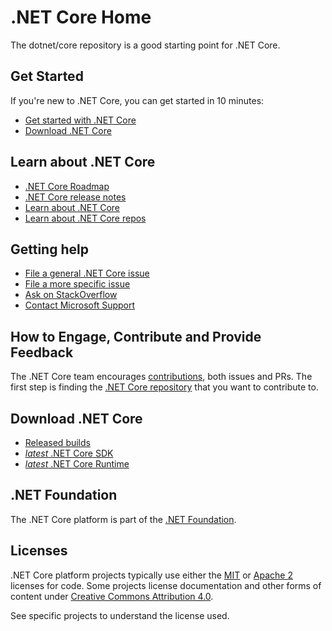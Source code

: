 ﻿# .NET Core Home

The dotnet/core repository is a good starting point for .NET Core. 

## Get Started

If you're new to .NET Core, you can get started in 10 minutes: 

- [Get started with .NET Core](https://www.microsoft.com/net/core)
- [Download .NET Core](https://github.com/dotnet/core/blob/master/release-notes/download-archive.md)

## Learn about .NET Core 

- [.NET Core Roadmap](https://github.com/dotnet/core/blob/master/roadmap.md)
- [.NET Core release notes](https://github.com/dotnet/core/blob/master/release-notes/README.md)
- [Learn about .NET Core](https://docs.microsoft.com/dotnet/core)
- [Learn about .NET Core repos](Documentation/core-repos.md)

## Getting help

- [File a general .NET Core issue](https://github.com/dotnet/core/issues)
- [File a more specific issue](Documentation/core-repos.md)
- [Ask on StackOverflow](https://stackoverflow.com/questions/ask)
- [Contact Microsoft Support](https://support.microsoft.com/contactus/)

## How to Engage, Contribute and Provide Feedback

The .NET Core team encourages [contributions](https://github.com/dotnet/coreclr/blob/master/Documentation/project-docs/contributing.md), both issues and PRs. The first step is finding the [.NET Core repository](Documentation/core-repos.md) that you want to contribute to.

## Download .NET Core

- [Released builds](https://github.com/dotnet/core/blob/master/release-notes/download-archive.md)
- [_latest_ .NET Core SDK](https://github.com/dotnet/cli/blob/master/README.md#installers-and-binaries)
- [_latest_ .NET Core Runtime](https://github.com/dotnet/core-setup/blob/master/README.md#daily-builds)

## .NET Foundation

The .NET Core platform is part of the [.NET Foundation](http://www.dotnetfoundation.org).

## Licenses

.NET Core platform projects typically use either the [MIT](LICENSE.TXT) or
[Apache 2](http://www.apache.org/licenses/LICENSE-2.0) licenses for code.
Some projects license documentation and other forms of content under
[Creative Commons Attribution 4.0](http://creativecommons.org/licenses/by/4.0/).

See specific projects to understand the license used.
